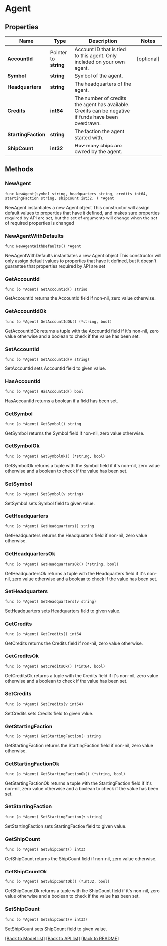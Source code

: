 # Agent

## Properties

Name | Type | Description | Notes
------------ | ------------- | ------------- | -------------
**AccountId** | Pointer to **string** | Account ID that is tied to this agent. Only included on your own agent. | [optional] 
**Symbol** | **string** | Symbol of the agent. | 
**Headquarters** | **string** | The headquarters of the agent. | 
**Credits** | **int64** | The number of credits the agent has available. Credits can be negative if funds have been overdrawn. | 
**StartingFaction** | **string** | The faction the agent started with. | 
**ShipCount** | **int32** | How many ships are owned by the agent. | 

## Methods

### NewAgent

`func NewAgent(symbol string, headquarters string, credits int64, startingFaction string, shipCount int32, ) *Agent`

NewAgent instantiates a new Agent object
This constructor will assign default values to properties that have it defined,
and makes sure properties required by API are set, but the set of arguments
will change when the set of required properties is changed

### NewAgentWithDefaults

`func NewAgentWithDefaults() *Agent`

NewAgentWithDefaults instantiates a new Agent object
This constructor will only assign default values to properties that have it defined,
but it doesn't guarantee that properties required by API are set

### GetAccountId

`func (o *Agent) GetAccountId() string`

GetAccountId returns the AccountId field if non-nil, zero value otherwise.

### GetAccountIdOk

`func (o *Agent) GetAccountIdOk() (*string, bool)`

GetAccountIdOk returns a tuple with the AccountId field if it's non-nil, zero value otherwise
and a boolean to check if the value has been set.

### SetAccountId

`func (o *Agent) SetAccountId(v string)`

SetAccountId sets AccountId field to given value.

### HasAccountId

`func (o *Agent) HasAccountId() bool`

HasAccountId returns a boolean if a field has been set.

### GetSymbol

`func (o *Agent) GetSymbol() string`

GetSymbol returns the Symbol field if non-nil, zero value otherwise.

### GetSymbolOk

`func (o *Agent) GetSymbolOk() (*string, bool)`

GetSymbolOk returns a tuple with the Symbol field if it's non-nil, zero value otherwise
and a boolean to check if the value has been set.

### SetSymbol

`func (o *Agent) SetSymbol(v string)`

SetSymbol sets Symbol field to given value.


### GetHeadquarters

`func (o *Agent) GetHeadquarters() string`

GetHeadquarters returns the Headquarters field if non-nil, zero value otherwise.

### GetHeadquartersOk

`func (o *Agent) GetHeadquartersOk() (*string, bool)`

GetHeadquartersOk returns a tuple with the Headquarters field if it's non-nil, zero value otherwise
and a boolean to check if the value has been set.

### SetHeadquarters

`func (o *Agent) SetHeadquarters(v string)`

SetHeadquarters sets Headquarters field to given value.


### GetCredits

`func (o *Agent) GetCredits() int64`

GetCredits returns the Credits field if non-nil, zero value otherwise.

### GetCreditsOk

`func (o *Agent) GetCreditsOk() (*int64, bool)`

GetCreditsOk returns a tuple with the Credits field if it's non-nil, zero value otherwise
and a boolean to check if the value has been set.

### SetCredits

`func (o *Agent) SetCredits(v int64)`

SetCredits sets Credits field to given value.


### GetStartingFaction

`func (o *Agent) GetStartingFaction() string`

GetStartingFaction returns the StartingFaction field if non-nil, zero value otherwise.

### GetStartingFactionOk

`func (o *Agent) GetStartingFactionOk() (*string, bool)`

GetStartingFactionOk returns a tuple with the StartingFaction field if it's non-nil, zero value otherwise
and a boolean to check if the value has been set.

### SetStartingFaction

`func (o *Agent) SetStartingFaction(v string)`

SetStartingFaction sets StartingFaction field to given value.


### GetShipCount

`func (o *Agent) GetShipCount() int32`

GetShipCount returns the ShipCount field if non-nil, zero value otherwise.

### GetShipCountOk

`func (o *Agent) GetShipCountOk() (*int32, bool)`

GetShipCountOk returns a tuple with the ShipCount field if it's non-nil, zero value otherwise
and a boolean to check if the value has been set.

### SetShipCount

`func (o *Agent) SetShipCount(v int32)`

SetShipCount sets ShipCount field to given value.



[[Back to Model list]](../README.md#documentation-for-models) [[Back to API list]](../README.md#documentation-for-api-endpoints) [[Back to README]](../README.md)


